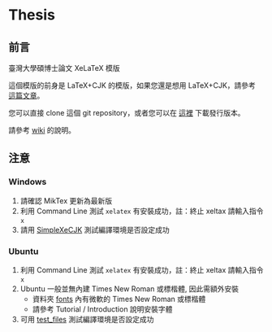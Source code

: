 # Thesis

## 前言

臺灣大學碩博士論文 XeLaTeX 模版

這個模版的前身是 LaTeX+CJK 的模版，如果您還是想用 LaTeX+CJK，請參考 [這篇文章](http://www.csie.ntu.edu.tw/~tzhuan/www/resources/ntu/)。

您可以直接 clone 這個 git repository，或者您可以在 [這裡](https://github.com/tzhuan/ntu-thesis/tags) 下載發行版本。

請參考 [wiki](https://github.com/tzhuan/ntu-thesis/wiki) 的說明。

## 注意

### Windows

1. 請確認 MikTex 更新為最新版
2. 利用 Command Line 測試 `xelatex` 有安裝成功，註：終止 xeltax 請輸入指令 `x`
3. 請用 [SimpleXeCJK](./TestFile/simpleXeCJK/main.tex) 測試編譯環境是否設定成功

### Ubuntu

1. 利用 Command Line 測試 `xelatex` 有安裝成功，註：終止 xeltax 請輸入指令 `x`
2. Ubuntu 一般並無內建 Times New Roman 或標楷體, 因此需額外安裝
    - 資料夾 [fonts](./fonts) 內有微軟的 Times New Roman 或標楷體
    - 請參考 Tutorial / Introduction 說明安裝字體
3. 可用 [test_files](./test_files/main.tex) 測試編譯環境是否設定成功
